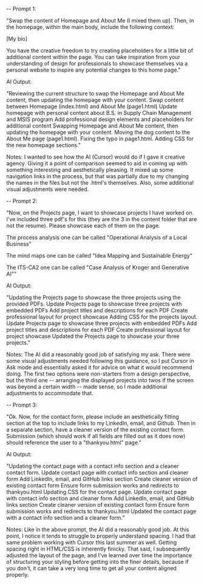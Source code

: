 --
Prompt 1:

"Swap the content of Homepage and About Me (I mixed them up). Then, in the homepage, within the main body, include the following context:

[My bio]

You have the creative freedom to try creating placeholders for a little bit of additional content within the page. You can take inspiration from your understanding of design for professionals to showcase themselves via a personal website to inspire any potential changes to this home page."

AI Output: 

"Reviewing the current structure to swap the Homepage and About Me content, then updating the homepage with your content.
Swap content between Homepage (index.html) and About Me (page1.html)
Update homepage with personal content about B.S. in Supply Chain Management and MSIS program
Add professional design elements and placeholders for additional content
Swapping Homepage and About Me content, then updating the homepage with your content.
Moving the dog content to the About Me page (page1.html).
Fixing the typo in page1.html.
Adding CSS for the new homepage sections."

Notes: I wanted to see how the AI (Cursor) would do if I gave it creative agency. Giving it a point of comparison seemed to aid in coming up with something interesting and aesthetically pleasing. It mixed up some navigation links in the process, but that was partially due to my changing the names in the files but not the .html's themselves. Also, some additional visual adjustments were needed.


--
Prompt 2:

"Now, on the Projects page, I want to showcase projects I have worked on. I've included three pdf's for this (they are the 3 in the content folder that are not the resume). Please showcase each of them on the page.

The process analysis one can be called "Operational Analysis of a Local Business"

The mind maps one can be called "Idea Mapping and Sustainable Energy"

The ITS-CA2 one can be called "Case Analysis of  Kroger and Generative AI""

AI Output:

"Updating the Projects page to showcase the three projects using the provided PDFs.
Update Projects page to showcase three projects with embedded PDFs
Add project titles and descriptions for each PDF
Create professional layout for project showcase
Adding CSS for the projects layout.
Update Projects page to showcase three projects with embedded PDFs
Add project titles and descriptions for each PDF
Create professional layout for project showcase
Updated the Projects page to showcase your three projects."

Notes: The AI did a reasonably good job of satisfying my ask. There were some visual adjustments needed following this guidance, so I put Cursor in Ask mode and essentially asked it for advice on what it would recommend doing. The first two options were non-starters from a design perspective, but the third one -- arranging the displayed projects into twos if the screen was beyond a certain width -- made sense, so I made additional adjustments to accommodate that.


--
Prompt 3:

"Ok. Now, for the contact form, please include an aesthetically fitting section at the top to include links to my LinkedIn, email, and Github. Then in a separate section, have a cleaner version of the existing contact form. Submission (which should work if all fields are filled out as it does now) should reference the user to a "thankyou.html" page."

AI Output:

"Updating the contact page with a contact info section and a cleaner contact form.
Update contact page with contact info section and cleaner form
Add LinkedIn, email, and GitHub links section
Create cleaner version of existing contact form
Ensure form submission works and redirects to thankyou.html
Updating CSS for the contact page.
Update contact page with contact info section and cleaner form
Add LinkedIn, email, and GitHub links section
Create cleaner version of existing contact form
Ensure form submission works and redirects to thankyou.html
Updated the contact page with a contact info section and a cleaner form."

Notes: Like in the above prompt, the AI did a reasonably good job. At this point, I notice it tends to struggle to properly understand spacing. I had that same problem working with Cursor this last summer as well. Getting spacing right in HTML/CSS is inherently finicky. That said, I subsequently adjusted the layout of the page, and I've learned over time the importance of structuring your styling before getting into the finer details, because if you don't, it can take a very long time to get all your content aligned properly.